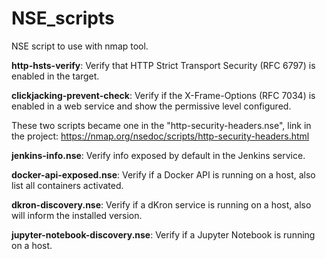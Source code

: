 # NSE_scripts
NSE script to use with nmap tool.

**http-hsts-verify**: Verify that HTTP Strict Transport Security (RFC 6797) is enabled in the target.

**clickjacking-prevent-check**: Verify if the X-Frame-Options (RFC 7034) is enabled in a web service and show the permissive level configured.

These two scripts became one in the "http-security-headers.nse", link in the project: https://nmap.org/nsedoc/scripts/http-security-headers.html

**jenkins-info.nse**: Verify info exposed by default in the Jenkins service.

**docker-api-exposed.nse**: Verify if a Docker API is running on a host, also list all containers activated.

**dkron-discovery.nse**: Verify if a dKron service is running on a host, also will inform the installed version.

**jupyter-notebook-discovery.nse**: Verify if a Jupyter Notebook is running on a host.
